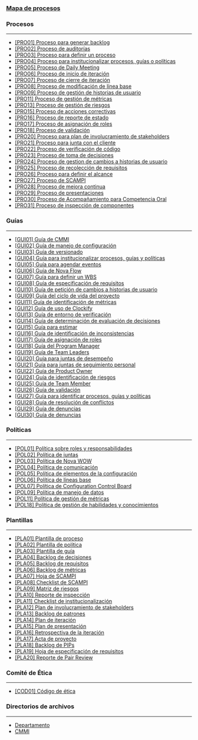 ### [Mapa de procesos](https://drive.google.com/file/d/1WXMBn0wiYKdKTR2ANFS0dlHRj_vHOPfy/view?usp=sharing)

### Procesos
***
* [\[PRO01\] Proceso para generar backlog](https://github.com/novaDepto/Nova/wiki/Proceso-para-generar-un-backlog)
* [\[PRO02\] Proceso de auditorías](https://github.com/novaDepto/Nova/wiki/Proceso-de-auditor%C3%ADas)
* [\[PRO03\] Proceso para definir un proceso](https://github.com/novaDepto/Nova/wiki/Proceso-para-definir-un-proceso)
* [\[PRO04\] Proceso para institucionalizar procesos, guías o políticas](https://github.com/novaDepto/Nova/wiki/Proceso-para-institucionalizar-procesos-gu%C3%ADas-y-pol%C3%ADticas)
* [\[PRO05\] Proceso de Daily Meeting](https://github.com/novaDepto/Nova/wiki/Proceso-de-Daily-Meeting)
* [\[PRO06\] Proceso de inicio de iteración](https://github.com/novaDepto/Nova/wiki/Proceso-de-inicio-de-iteración)
* [\[PRO07\] Proceso de cierre de iteración](https://github.com/novaDepto/Nova/wiki/Proceso-Cierre-de-Iteracion)
* [\[PRO08\] Proceso de modificación de línea base](https://github.com/novaDepto/Nova/wiki/Proceso-de-modificacion-de-linea-base)
* [\[PRO09\] Proceso de gestión de historias de usuario](https://github.com/novaDepto/Nova/wiki/Proceso-de-gestión-de-historias-de-usuario)
* [\[PRO11\] Proceso de gestión de métricas](https://github.com/novaDepto/Nova/wiki/Proceso-de-gestión-de-métricas)
* [\[PRO13\] Proceso de gestión de riesgos](https://github.com/novaDepto/Nova/wiki/Proceso-de-gesti%C3%B3n-de-riesgos)
* [\[PRO15\] Proceso de acciones correctivas](https://github.com/novaDepto/Nova/wiki/Proceso-de-acciones-correctivas)
* [\[PRO16\] Proceso de reporte de estado](https://github.com/novaDepto/Nova/wiki/Proceso-de-reporte-de-estado)
* [\[PRO17\] Proceso de asignación de roles](https://github.com/novaDepto/Nova/wiki/Proceso-de-asignación-de-roles)
* [\[PRO18\] Proceso de validación](https://github.com/novaDepto/Nova/wiki/Proceso-de-validación)
* [\[PRO20\] Proceso para plan de involucramiento de stakeholders](https://github.com/novaDepto/Nova/wiki/Proceso-para-plan-de-Involucramiento-de-Stakeholders)
* [\[PRO21\] Proceso para junta con el cliente](https://github.com/novaDepto/Nova/wiki/Proceso-para-junta-con-el-cliente)
* [\[PRO22\] Proceso de verificación de código](https://github.com/novaDepto/Nova/wiki/Proceso-de-verificación-de-código)
* [\[PRO23\] Proceso de toma de decisiones](https://github.com/novaDepto/Nova/wiki/Proceso-de-toma-de-decisiones)
* [\[PRO24\] Proceso de gestion de cambios a historias de usuario](https://github.com/novaDepto/Nova/wiki/Proceso-de-gesti%C3%B3n-de-cambios-a-historias-de-usuario)
* [\[PRO25\] Proceso de recolección de requisitos](https://github.com/novaDepto/Nova/wiki/Proceso-de-recolección-de-requisitos)
* [\[PRO26\] Proceso para definir el alcance](https://github.com/novaDepto/Nova/wiki/Proceso-para-definir-el-alcance)
* [\[PRO27\] Proceso de SCAMPI](https://github.com/novaDepto/Nova/wiki/Proceso-de-SCAMPI)
* [\[PRO28\] Proceso de mejora continua](https://github.com/novaDepto/Nova/wiki/Proceso-de-mejora-continua)
* [\[PRO29\] Proceso de presentaciones](https://github.com/novaDepto/Nova/wiki/Proceso-de-presentaciones)
* [\[PRO30\] Proceso de Acompañamiento para Competencia Oral](https://github.com/novaDepto/Nova/wiki/Proceso-de-presentaciones)
* [\[PRO31\] Proceso de inspección de componentes](https://github.com/novaDepto/Nova/wiki/Proceso-de-Acompañamiento-para-Competencia-Oral)

### Guías
***
* [\[GUI01\] Guía de CMMI](https://github.com/novaDepto/Nova/wiki/Gu%C3%ADa-de-CMMI)
* [\[GUI02\] Guía de manejo de configuración](https://github.com/novaDepto/Nova/wiki/Guía-de-manejo-de-configuración)
* [\[GUI03\] Guía de versionado](https://github.com/novaDepto/Nova/wiki/Guía-de-versionado)
* [\[GUI04\] Guía para institucionalizar procesos, guías y políticas](https://github.com/novaDepto/Nova/wiki/Gu%C3%ADa-para-institucionalizar-procesos-gu%C3%ADas-pol%C3%ADticas)
* [\[GUI05\] Guía para agendar eventos](https://github.com/novaDepto/Nova/wiki/Gu%C3%ADa-para-agendar-eventos)
* [\[GUI06\] Guía de Nova Flow](https://github.com/novaDepto/Nova/wiki/Gu%C3%ADa-de-Nova-Flow)
* [\[GUI07\] Guía para definir un WBS](https://github.com/novaDepto/Nova/wiki/Gu%C3%ADa-para-definir-un-WBS)
* [\[GUI08\] Guía de especificación de requisitos](https://github.com/novaDepto/Nova/wiki/Guia-de%20-especificacion-requisitos)
* [\[GUI10\] Guía de petición de cambios a historias de usuario](https://github.com/novaDepto/Nova/wiki/Guía-de-petición-de-cambios-a-historias-de-usuario)
* [\[GUI09\] Guía del ciclo de vida del proyecto](https://github.com/novaDepto/Nova/wiki/Guía-de-ciclo-de-vida-del-proyecto)
* [\[GUI11\] Guía de identificación de métricas](https://github.com/novaDepto/Nova/wiki/Gu%C3%ADa-de-Identificación-de-Métricas)
* [\[GUI12\] Guía de uso de Clockify](https://github.com/novaDepto/Nova/wiki/Guía-de-uso-de-Clockify)
* [\[GUI13\] Guía de entorno de verificación](https://github.com/novaDepto/Nova/wiki/Guía-de-entorno-de-verificación)
* [\[GUI14\] Guía de determinación de evaluación de decisiones](https://github.com/novaDepto/Nova/wiki/Guía-de-determinación-de-evaluación-de-decisiones)
* [\[GUI15\] Guía para estimar](https://github.com/novaDepto/Nova/wiki/Guía-para-Estimar)
* [\[GUI16\] Guía de identificación de inconsistencias](https://github.com/novaDepto/Nova/wiki/Guía-de-identificación-de-inconsistencias)
* [\[GUI17\] Guía de asignación de roles](https://github.com/novaDepto/Nova/wiki/Gu%C3%ADa-de-asignación-de-roles)
* [\[GUI18\] Guía del Program Manager](https://github.com/novaDepto/Nova/wiki/Guía-del-Program-Manager)
* [\[GUI19\] Guía de Team Leaders](https://github.com/novaDepto/Nova/wiki/Guía-del-Team-Leader)
* [\[GUI20\] Guía para juntas de desempeño](https://github.com/novaDepto/Nova/wiki/Gu%C3%ADa-de-juntas-de-desempeño)
* [\[GUI21\] Guía para juntas de seguimiento personal](https://github.com/novaDepto/Nova/wiki/Gu%C3%ADa-de-juntas-de-seguimiento-personal)
* [\[GUI22\] Guía de Product Owner](https://github.com/novaDepto/Nova/wiki/Guía-del-product-owner)
* [\[GUI24\] Guía de identificación de riesgos](https://github.com/novaDepto/Nova/wiki/Gu%C3%ADa-de-identificaci%C3%B3n-de-riesgos)
* [\[GUI25\] Guía de Team Member](https://github.com/novaDepto/Nova/wiki/Guía-de-Team-Member)
* [\[GUI26\] Guía de validación](https://github.com/novaDepto/Nova/wiki/Guía-de-validación)
* [\[GUI27\] Guía para identificar procesos, guías y políticas](https://github.com/novaDepto/Nova/wiki/Guía-para-identificar-procesos-guías-políticas)
* [\[GUI28\] Guía de resolución de conflictos](https://github.com/novaDepto/Nova/wiki/Guía-de-resoluci%C3%B3n-de-conflictos)
* [\[GUI29\] Guía de denuncias](https://github.com/novaDepto/Nova/wiki/Guía-de-denuncias)
* [\[GUI30\] Guía de denuncias](https://github.com/novaDepto/Nova/wiki/Guía-de-Exposición-Oral)

### Políticas
***
* [\[POL01\] Política sobre roles y responsabilidades](https://github.com/novaDepto/Nova/wiki/Pol%C3%ADtica-sobre-roles-y-responsabilidades)
* [\[POL02\] Política de juntas](https://github.com/novaDepto/Nova/wiki/Pol%C3%ADtica-de-Juntas)
* [\[POL03\] Política de Nova WOW](https://github.com/novaDepto/Nova/wiki/Politica-de-Nova-WoW)
* [\[POL04\] Política de comunicación](https://github.com/novaDepto/Nova/wiki/Política-de-Comunicación)
* [\[POL05\] Política de elementos de la configuración](https://github.com/novaDepto/Nova/wiki/Politica-de-elementos-de-la-configuracion)
* [\[POL06\] Política de líneas base](https://github.com/novaDepto/Nova/wiki/Politica-de-lineas-base)
* [\[POL07\] Política de Configuration Control Board](https://github.com/novaDepto/Nova/wiki/Politica-de-Configuration-Control-Board)
* [\[POL09\] Política de manejo de datos](https://github.com/novaDepto/Nova/wiki/Política-de-Manejo-de-Datos)
* [\[POL11\] Política de gestión de métricas](https://github.com/novaDepto/Nova/wiki/Pol%C3%ADtica-de-gestión-de-métricas)
* [\[POL18\] Política de gestión de habilidades y conocimientos](https://github.com/novaDepto/Nova/wiki/Política-de-gestión-habilidades-y-conocimientos)

### Plantillas
***
* [\[PLA01\] Plantilla de proceso](https://github.com/novaDepto/Nova/wiki/Plantilla-de-proceso)
* [\[PLA02\] Plantilla de política](https://github.com/novaDepto/Nova/wiki/Plantilla-de-pol%C3%ADtica)
* [\[PLA03\] Plantilla de guía](https://github.com/novaDepto/Nova/wiki/Plantilla-de-guía)
* [\[PLA04\] Backlog de decisiones](https://docs.google.com/spreadsheets/d/1nJ5I7445d0u0Nq4gy2JMA5Y0usQ69S91n5sDgqUKzSU/edit#gid=1924080691)
* [\[PLA05\] Backlog de requisitos](https://docs.google.com/spreadsheets/d/1o6jLgBaUGFCco-8gIZqd8Ng3zqUKfJYZudfaI9Bqu-0/edit#gid=1630941258)
* [\[PLA06\] Backlog de métricas](https://docs.google.com/spreadsheets/d/1RpU0kmGCRSH35LN6ZTPPkAXsNAeiS_OLvBdqoJsp060/edit#gid=297985474)
* [\[PLA07\] Hoja de SCAMPI](https://docs.google.com/spreadsheets/d/1eX0PEoSCOoxUpK7R_F4MFCURxo-ZMzCXWvjHwOdh6U4/edit#gid=508227290)
* [\[PLA08\] Checklist de SCAMPI](https://docs.google.com/spreadsheets/d/1BX8XF1rEKBe7fWHllFt9fd9kfUWGy_QH6kMyRChC7JA/edit#gid=1627908832)
* [\[PLA09\] Matriz de riesgos](https://docs.google.com/spreadsheets/d/18VTmqZFssfmSA94mQ-7-Vk1mXdO4NWjvTCE1Hzx7w4g/edit#gid=1120081718)
* [\[PLA10\] Reporte de inspección](https://docs.google.com/spreadsheets/d/1MRa1gjtF_DUqVybsPa9u1NTLnkQr5NAtyJtS0Q0poz4/edit#gid=0)
* [\[PLA11\] Checklist de institucionalización](https://docs.google.com/spreadsheets/d/1XAqWjIFZltpBxRqM4tiFcHUAeU0lEUMLf7BhwAKrkQQ/edit#gid=72583243)
* [\[PLA12\] Plan de involucramiento de stakeholders](https://docs.google.com/spreadsheets/d/1LJW6x2z5gMSXP4xEJpemfEZRcDW06QFz_OxPx2q0hZI/edit#gid=0)
* [\[PLA13\] Backlog de patrones](https://docs.google.com/spreadsheets/d/1lyAFfTwAxPTakxZwWxMJbgr55oXKp0U-W-MfYSzdyso/edit#gid=0)
* [\[PLA14\] Plan de iteración](https://docs.google.com/spreadsheets/d/10jles4oKMwJUHPutNXLaHZ7kg8zFZ9TdrAVAJlUmjfU/edit#gid=753031204)
* [\[PLA15\] Plan de presentación](https://docs.google.com/spreadsheets/d/1ppdRbp99KkVAqtytITJ55h-s64kZhnVnmHD7zUqY8jI/edit#gid=1717015154)
* [\[PLA16\] Retrospectiva de la iteración](https://docs.google.com/presentation/u/1/d/1U08JwlISDmeyeUz-c2EplvUdz_375Qv3ShD0TSTIUqA/edit?usp=drive_web&ouid=107220917163263104768)
* [\[PLA17\] Acta de proyecto](https://docs.google.com/document/d/1D8YamLG8exdWsomChPIIVsLQrkbBy3XM/edit)
* [\[PLA18\] Backlog de PIPs](https://docs.google.com/spreadsheets/d/12Y6jLAnQ-Zo48nUle1ZyOc1UQwUuhHfccgSZIPosh9o/edit)
* [\[PLA19\] Hoja de especificación de requisitos](https://docs.google.com/document/d/1kWa49M5i2LyEFAsawZfrYRFMQnMOAeqNbDrwHtjj7tE/edit)
* [\[PLA20\] Reporte de Pair Review](https://docs.google.com/spreadsheets/d/1c6FRhE9Fm7sWP4pWwGucm6aBd6LtCEgJ2KAb7Hz2inY/edit#gid=0)

### Comité de Ética
***
* [\[COD01\] Código de ética](https://github.com/novaDepto/Nova/wiki/C%C3%B3digo-de-%C3%A9tica)

### Directorios de archivos
***
* [Departamento](https://github.com/novaDepto/Nova/wiki/Directorio-de-archivos-del-departamento)
* [CMMI](https://github.com/novaDepto/Nova/wiki/Directorio-de-archivos-de-CMMI)
